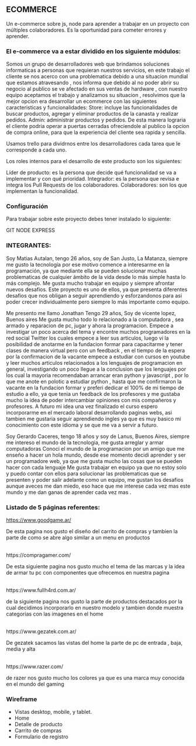 ## ECOMMERCE

Un e-commerce sobre js, node para aprender a trabajar en un proyecto con múltiples colaboradores. Es la oportunidad para cometer errores y aprender.

 ### El e-commerce va a estar dividido en los siguiente módulos:

Somos un grupo de desarrolladores web que brindamos soluciones informaticas a personas que requieran nuestros servicios, en este trabajo el cliente se nos acerco con una problematica debido a una situacion mundial  que estamos atravesando , nos informa que debido al no poder abrir su negocio al publico se ve afectado en sus ventas de hardware , con nuestro equipo aceptamos el trabajo y analizamos su situacion , resolvimos que la mejor opcion era desarrollar un ecommerce con las siguientes caracteristicas y funcionalidades:
Store: incluye las funcionalidades de buscar productos, agregar y eliminar productos de la canasta y realizar pedidos.
Admin: administrar productos y pedidos.
De esta manera lograria el cliente podria operar a puertas cerradas ofreciendole al publico la opcion de compra online, para que la experiencia del cliente sea rapida y sencilla.

Usamos trello para dividrnos entre los desarrolladores cada tarea que le corresponde a cada uno.

Los roles internos para el desarrollo de este producto son los siguientes:

Líder de producto: es la persona que decide qué funcionalidad se va a implementar y con qué prioridad.
Integrador: es la persona que revisa e integra los Pull Requests de los colaboradores.
Colaboradores: son los que implementan la funcionalidad.

### Configuración
Para trabajar sobre este proyecto debes tener instalado lo siguiente:

GIT
NODE
EXPRESS

### INTEGRANTES:

Soy Matias Autalan, tengo 26 años, soy de San Justo, La Matanza, siempre me gusto la tecnología por ese motivo comence a interesarme en la programación, ya que mediante ella se pueden solucionar muchas problematicas de cualquier ámbito de la vida desde lo más simple hasta lo más complejo. Me gusta mucho trabajar en equipo y siempre afrontar nuevos desafios. Este proyecto es uno de ellos, ya que presenta diferentes desafios que nos obligan a seguir aprendiendo y esforzandonos para asi poder crecer individualmente pero siempre lo más importante como equipo.

Me presento me llamo Jonathan 
Tengo 29 años, Soy de vicente lopez, Buenos aires
Me gusta mucho todo lo relacionado a la computadora , sea armado y reparacion de pc, jugar y ahora la programacion.
Empece a investigar un poco acerca del tema y encontre muchos programadores en la red social Twitter
los cuales empece a leer sus articulos, luego vi la posibilidad de anotarme en la fundacion formar para capacitarme y tener 
clases de manera virtual pero con un feedback , en el tiempo de la espera por la confirmacion de la vacante empece a estudiar
con cursos en youtube y leer muchos articulos relacionados a los lenguajes de programacion en general, investigando un poco 
llegue a la conclusion que los lenguajes por los cual la mayoria recomendaban arrancar eran python y javascript , por lo que me anote 
en polotic a estudiar python , hasta que me confirmaron la vacante en la fundacion formar y preferi dedicar el 100% de mi tiempo de estudio a ello,
ya que tenia un feedback de los profesores y me gustaba mucho la idea de poder intercambiar opiniones con mis compañeros y profesores.
A futuro mi idea una vez finalizado el curso espero incorporarme en el mercado laboral desarrollando paginas webs, asi tambien 
me gustaria seguir aprendiendo ingles ya que es muy basico mi conocimiento con este idioma y se que me va a servir a futuro. 

Soy Gerardo Caceres, tengo 18 años y soy de Lanus, Buenos Aires, siempre me intereso el mundo de la tecnologia, me gusta arreglar y armar computadoras
Conoci el mundo de la programacion por un amigo que me enseño a hacer un hola mundo, desde ese momento decidi aprender y ser un programadore web, ya que me gusta mucho las cosas que se pueden hacer con cada lenguaje
Me gusta trabajar en equipo ya que no estoy solo y puedo contar con ellos para solucionar las problematicas que se presenten y poder salir adelante como un equipo, me gustan los desafios aunque aveces me dan miedo, eso hace que me interese cada vez mas este mundo y me dan ganas de aprender cada vez mas .

### Listado de 5 páginas referentes:

https://www.goodgame.ar/<br>
<p>De esta pagina nos gusto el diseño del carrito de compras y tambien la parte de como se abre algo similar a un menu en productos</p>
<br>
https://compragamer.com/<br>
<p>De esta siguiente pagina nos gusto mucho el tema de las marcas y la idea de armar tu pc con componentes que ofrecemos en nuestra pagina</p><br>
https://www.fullh4rd.com.ar/<br>
<p>de la siguiente pagina nos gusto la parte de productos destacados por la cual decidimos incorporarlo en nuestro modelo y tambien donde muestra categorias con las imagenes en el home </p><br>
https://www.gezatek.com.ar/<br>
<p>De gezatek  sacamos las vistas del home la parte de pc de entrada , baja, media y  alta</p><br>
https://www.razer.com/<br>
<p>de razer nos gusto mucho los colores ya que es una marca muy conocida en el mundo del gaming</p>

### Wireframe

- Vistas desktop, mobile, y tablet.
- Home
- Detalle de producto
- Carrito de compras
- Formulario de registro

